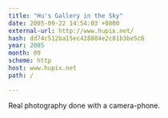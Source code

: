 ```yaml
---
title: "Hu's Gallery in the Sky"
date: 2005-09-22 14:54:03 +0000
external-url: http://www.hupix.net/
hash: dd74c512ba15ec428884e2c81b3be5c6
year: 2005
month: 09
scheme: http
host: www.hupix.net
path: /

---
```


Real photography done with a camera-phone.
